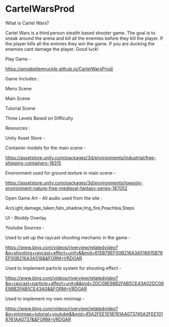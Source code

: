 # CartelWarsProd

What is Cartel Wars?

Cartel Wars is a third person stealth based shooter game. The goal is to sneak around the arena and kill all the enemies before they kill the player. If the player kills all the enimies they win the game. If you are ducking the enemies cant damage the player. Good luck!

Play Game -

https://annabellemruckle.github.io/CartelWarsProd/

Game Includes :

Menu Scene

Main Scene

Tutorial Scene 

Three Levels Based on Difficulty 

Resources : 

Unity Asset Store - 

Container models for the main scene -

https://assetstore.unity.com/packages/3d/environments/industrial/free-shipping-containers-18315

Environment used for ground texture in main scene - 

https://assetstore.unity.com/packages/3d/environments/lowpoly-environment-nature-free-medieval-fantasy-series-187052

Open Game Art - All audio used from the site :

ArcLight,damage_taken,fato_shadow,Img_fire,Peachtea,Steps 

UI - Bloddy Overlay

Youtube Sources - 

Used to set up the raycast shooting mechanic in the game -

https://www.bing.com/videos/riverview/relatedvideo?&q=shooting+raycast+effect+unity&&mid=615B79EF00B216A3A516615B79EF00B216A3A516&&FORM=VRDGAR

Used to implement particle system for shooting effect -

https://www.bing.com/videos/riverview/relatedvideo?&q=raycast+particle+affect+unity&&mid=2DC08E98B2FAB5CE43A02DC08E98B2FAB5CE43A0&&FORM=VRDGAR

Used to implement my own minimap -

https://www.bing.com/videos/riverview/relatedvideo?&q=minimap+tutorial+youtube&&mid=45A2FEE1018761AA073745A2FEE1018761AA0737&&FORM=VRDGAR
